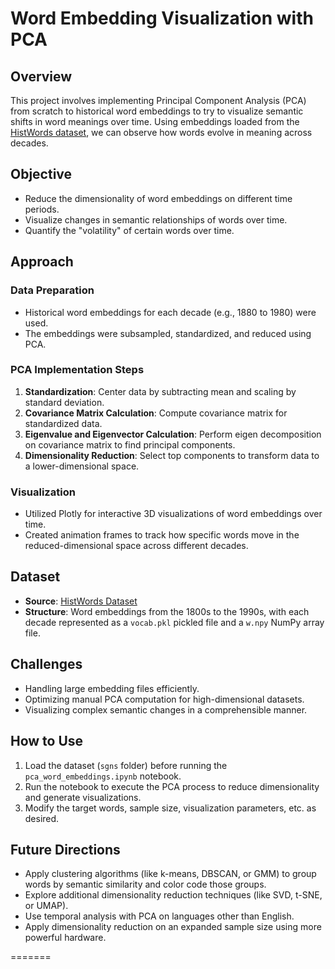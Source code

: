 # Word Embedding Visualization with PCA

## Overview
This project involves implementing Principal Component Analysis (PCA) from scratch to historical word embeddings to try to visualize semantic shifts in word meanings over time. Using embeddings loaded from the [HistWords dataset](https://nlp.stanford.edu/projects/histwords/), we can observe how words evolve in meaning across decades.

## Objective
- Reduce the dimensionality of word embeddings on different time periods.
- Visualize changes in semantic relationships of words over time.
- Quantify the "volatility" of certain words over time.

## Approach

### Data Preparation
- Historical word embeddings for each decade (e.g., 1880 to 1980) were used.
- The embeddings were subsampled, standardized, and reduced using PCA.

### PCA Implementation Steps
1. **Standardization**: Center data by subtracting mean and scaling by standard deviation.
2. **Covariance Matrix Calculation**: Compute covariance matrix for standardized data.
3. **Eigenvalue and Eigenvector Calculation**: Perform eigen decomposition on covariance matrix to find principal components.
4. **Dimensionality Reduction**: Select top components to transform data to a lower-dimensional space.

### Visualization
- Utilized Plotly for interactive 3D visualizations of word embeddings over time.
- Created animation frames to track how specific words move in the reduced-dimensional space across different decades.

## Dataset
- **Source**: [HistWords Dataset](https://nlp.stanford.edu/projects/histwords/)
- **Structure**: Word embeddings from the 1800s to the 1990s, with each decade represented as a ```vocab.pkl``` pickled file and a ```w.npy``` NumPy array file.

## Challenges
- Handling large embedding files efficiently.
- Optimizing manual PCA computation for high-dimensional datasets.
- Visualizing complex semantic changes in a comprehensible manner.

## How to Use
1. Load the dataset (`sgns` folder) before running the `pca_word_embeddings.ipynb` notebook.
2. Run the notebook to execute the PCA process to reduce dimensionality and generate visualizations.
3. Modify the target words, sample size, visualization parameters, etc. as desired.

## Future Directions
- Apply clustering algorithms (like k-means, DBSCAN, or GMM) to group words by semantic similarity and color code those groups.
- Explore additional dimensionality reduction techniques (like SVD, t-SNE, or UMAP).
- Use temporal analysis with PCA on languages other than English.
- Apply dimensionality reduction on an expanded sample size using more powerful hardware.

=======
